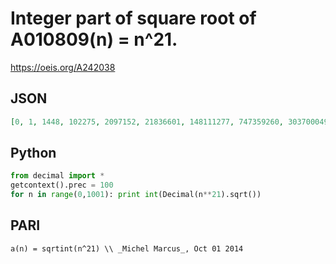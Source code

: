 # Integer part of square root of A010809\(n\) \= n^21\.
https://oeis.org/A242038
## JSON
```JSON
[0, 1, 1448, 102275, 2097152, 21836601, 148111277, 747359260, 3037000499, 10460353203, 31622776601, 86024705429, 214488041413, 497055861119, 1082291816449, 2233357359474, 4398046511104, 8312155792152, 15148209527700, 26724698233906]
```
## Python
```Python
from decimal import *
getcontext().prec = 100
for n in range(0,1001): print int(Decimal(n**21).sqrt())
```
## PARI
```PARI
a(n) = sqrtint(n^21) \\ _Michel Marcus_, Oct 01 2014
```
